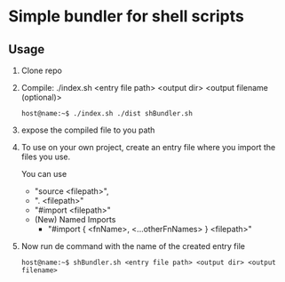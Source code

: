 # Simple bundler for shell scripts

## Usage

1.  Clone repo

2.  Compile: ./index.sh \<entry file path> \<output dir> \<output filename (optional)>

    ```console
    host@name:~$ ./index.sh ./dist shBundler.sh
    ```

3.  expose the compiled file to you path

4.  To use on your own project, create an entry file where you import the files you use.

    You can use

    -   "source \<filepath>",
    -   ". \<filepath>"
    -   "#import \<filepath>"
    -   (New) Named Imports
        -   "#import { \<fnName>, \<...otherFnNames> } \<filepath>"

5.  Now run de command with the name of the created entry file
    ```console
    host@name:~$ shBundler.sh <entry file path> <output dir> <output filename>
    ```

